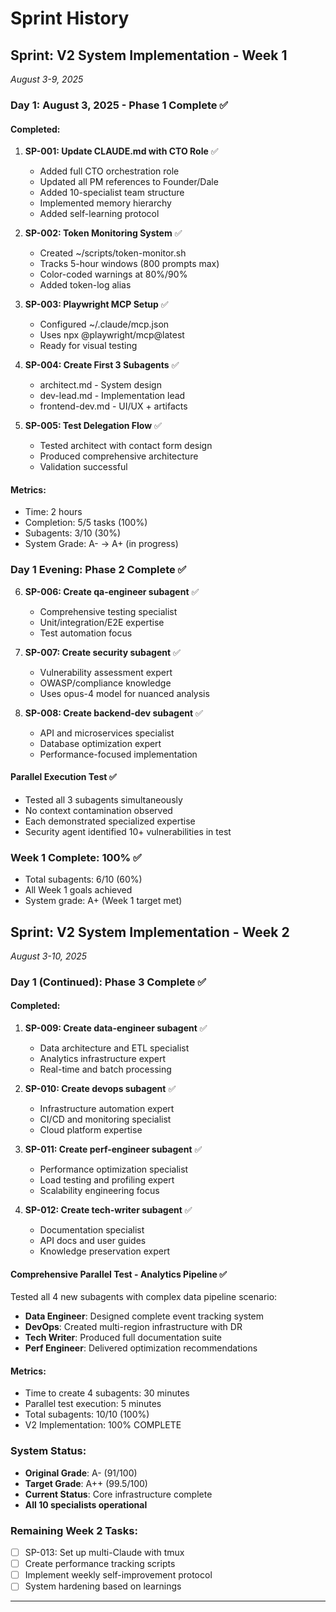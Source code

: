 # Sprint History

## Sprint: V2 System Implementation - Week 1
*August 3-9, 2025*

### Day 1: August 3, 2025 - Phase 1 Complete ✅

#### Completed:
1. **SP-001: Update CLAUDE.md with CTO Role** ✅
   - Added full CTO orchestration role
   - Updated all PM references to Founder/Dale
   - Added 10-specialist team structure
   - Implemented memory hierarchy
   - Added self-learning protocol

2. **SP-002: Token Monitoring System** ✅
   - Created ~/scripts/token-monitor.sh
   - Tracks 5-hour windows (800 prompts max)
   - Color-coded warnings at 80%/90%
   - Added token-log alias

3. **SP-003: Playwright MCP Setup** ✅
   - Configured ~/.claude/mcp.json
   - Uses npx @playwright/mcp@latest
   - Ready for visual testing

4. **SP-004: Create First 3 Subagents** ✅
   - architect.md - System design
   - dev-lead.md - Implementation lead
   - frontend-dev.md - UI/UX + artifacts

5. **SP-005: Test Delegation Flow** ✅
   - Tested architect with contact form design
   - Produced comprehensive architecture
   - Validation successful

#### Metrics:
- Time: 2 hours
- Completion: 5/5 tasks (100%)
- Subagents: 3/10 (30%)
- System Grade: A- → A+ (in progress)

### Day 1 Evening: Phase 2 Complete ✅

6. **SP-006: Create qa-engineer subagent** ✅
   - Comprehensive testing specialist
   - Unit/integration/E2E expertise
   - Test automation focus

7. **SP-007: Create security subagent** ✅
   - Vulnerability assessment expert
   - OWASP/compliance knowledge
   - Uses opus-4 model for nuanced analysis

8. **SP-008: Create backend-dev subagent** ✅
   - API and microservices specialist
   - Database optimization expert
   - Performance-focused implementation

#### Parallel Execution Test ✅
- Tested all 3 subagents simultaneously
- No context contamination observed
- Each demonstrated specialized expertise
- Security agent identified 10+ vulnerabilities in test

### Week 1 Complete: 100% ✅
- Total subagents: 6/10 (60%)
- All Week 1 goals achieved
- System grade: A+ (Week 1 target met)

## Sprint: V2 System Implementation - Week 2
*August 3-10, 2025*

### Day 1 (Continued): Phase 3 Complete ✅

#### Completed:
1. **SP-009: Create data-engineer subagent** ✅
   - Data architecture and ETL specialist
   - Analytics infrastructure expert
   - Real-time and batch processing

2. **SP-010: Create devops subagent** ✅
   - Infrastructure automation expert
   - CI/CD and monitoring specialist
   - Cloud platform expertise

3. **SP-011: Create perf-engineer subagent** ✅
   - Performance optimization specialist
   - Load testing and profiling expert
   - Scalability engineering focus

4. **SP-012: Create tech-writer subagent** ✅
   - Documentation specialist
   - API docs and user guides
   - Knowledge preservation expert

#### Comprehensive Parallel Test - Analytics Pipeline ✅
Tested all 4 new subagents with complex data pipeline scenario:
- **Data Engineer**: Designed complete event tracking system
- **DevOps**: Created multi-region infrastructure with DR
- **Tech Writer**: Produced full documentation suite
- **Perf Engineer**: Delivered optimization recommendations

#### Metrics:
- Time to create 4 subagents: 30 minutes
- Parallel test execution: 5 minutes
- Total subagents: 10/10 (100%)
- V2 Implementation: 100% COMPLETE

### System Status:
- **Original Grade**: A- (91/100)
- **Target Grade**: A++ (99.5/100)
- **Current Status**: Core infrastructure complete
- **All 10 specialists operational**

### Remaining Week 2 Tasks:
- [ ] SP-013: Set up multi-Claude with tmux
- [ ] Create performance tracking scripts
- [ ] Implement weekly self-improvement protocol
- [ ] System hardening based on learnings

---
